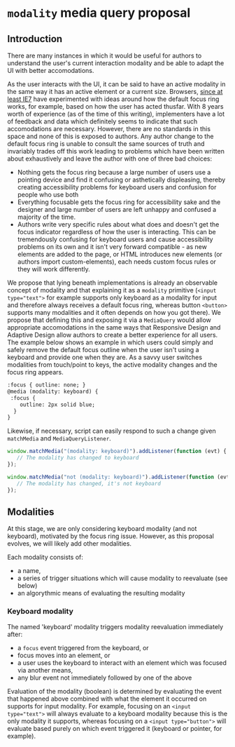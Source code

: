 # `modality` media query proposal

## Introduction

There are many instances in which it would be useful for authors to understand the user's current interaction modality and be able to adapt the UI with better accomodations.

As the user interacts with the UI, it can be said to have an active modality in the same way it has an active element or a current size.  Browsers, [since at least IE7](https://bugzilla.mozilla.org/show_bug.cgi?id=377320) have experimented with ideas around how the default focus ring works, for example, based on how the user has acted thusfar.  With 8 years worth of experience (as of the time of this writing), implementers have a lot of feedback and data which definitely seems to indicate that such accomodations are necessary.  However, there are no standards in this space and none of this is exposed to authors. Any author change to the default focus ring is unable to consult the same sources of truth and invariably trades off this work leading to problems which have been written about exhaustively and leave the author with one of three bad choices: 
 * Nothing gets the focus ring because a large number of users use a pointing device and find it confusing or asthetically displeasing, thereby creating accessibility problems for keyboard users and confusion for people who use both
 * Everything focusable gets the focus ring for accessibility sake and the designer and large number of users are left unhappy and confused a majority of the time.
 * Authors write very specific rules about what does and doesn't get the focus indicator regardless of how the user is interacting.  This can be tremendously confusing for keyboard users and cause accessibility problems on its own and it isn't very forward compatible - as new elements are added to the page, or HTML introduces new elements (or authors import custom-elements), each needs custom focus rules or they will work differently.

We propose that lying beneath implementations is already an observable concept of modality and that explaining it as a `modality` primitive (`<input type="text">` for example supports only keyboard as a modality for input and therefore always receives a default focus ring, whereas button `<button>` supports many modalities and it often depends on how you got there).  We propose that defining this and exposing it via a `MediaQuery` would allow appropriate accomodations in the same ways that Responsive Design and Adaptive Design allow authors to create a better experience for all users. The example below shows an example in which users could simply and safely remove the default focus outline when the user isn't using a keyboard and provide one when they are.  As a savvy user switches modalities from touch/point to keys, the active modality changes and the focus ring appears. 

```html
:focus { outline: none; }
@media (modality: keyboard) {
 :focus {
    outline: 2px solid blue;
  }
}
```

Likewise, if necessary, script can easily respond to such a change given `matchMedia` and `MediaQueryListener`.

```js
window.matchMedia("(modality: keyboard)").addListener(function (evt) {
   // The modality has changed to keyboard
});

window.matchMedia("not (modality: keyboard)").addListener(function (evt) {
   // The modality has changed, it's not keyboard
});
```

## Modalities
At this stage, we are only considering keyboard modality (and not keyboard), motivated by the focus ring issue. However, as this proposal evolves, we will likely add other modalities.

Each modality consists of:
- a name,
- a series of trigger situations which will cause modality to reevaluate (see below)
- an algorythmic means of evaluating the resulting modality

### Keyboard modality

The named 'keyboard' modality triggers modality reevaluation immediately after:

- a `focus` event triggered from the keyboard, or
- focus moves into an element, or
- a user uses the keyboard to interact with an element which was focused via another means,
- any blur event not immediately followed by one of the above

Evaluation of the modality (boolean) is determined by evaluating the event that happened above combined with what the element it occurred on supports for input modality.  For example, focusing on an `<input type="text">` will always evaluate to a keyboard modality because this is the only modality it supports, whereas focusing on a `<input type="button">` will evaluate based purely on which event triggered it (keyboard or pointer, for example).


